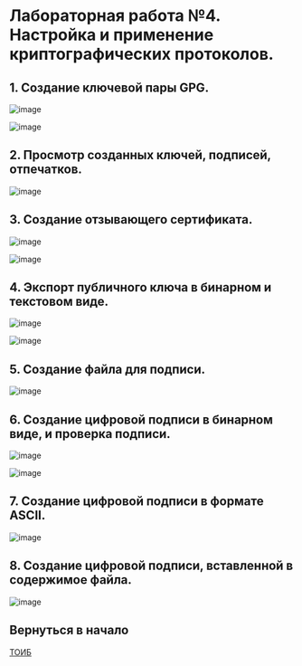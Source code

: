 # Лабораторная работа №4. Настройка и применение криптографических протоколов.

## 1. Создание ключевой пары GPG.

![image](https://github.com/sapperka/TOIB/assets/114921945/879df7d6-64e8-4467-be33-1627d172e7f4)

![image](https://github.com/sapperka/TOIB/assets/114921945/9b7b2646-e82d-4ea0-a2dc-a7e3b8a70f62)

## 2. Просмотр созданных ключей, подписей, отпечатков.

![image](https://github.com/sapperka/TOIB/assets/114921945/c936b898-d5d5-4515-9f53-e1116f2beaa3)

## 3. Создание отзывающего сертификата.

![image](https://github.com/sapperka/TOIB/assets/114921945/89b33be5-f699-4ace-91f9-4ddb08234a1a)

![image](https://github.com/sapperka/TOIB/assets/114921945/035acfe4-5767-4d40-9c2f-357df9338b19)

## 4. Экспорт публичного ключа в бинарном и текстовом виде.

![image](https://github.com/sapperka/TOIB/assets/114921945/c349baba-d306-409b-9200-665430add524)

![image](https://github.com/sapperka/TOIB/assets/114921945/db09edc8-f992-4e5b-bda2-42ba3a2ebccc)

## 5. Создание файла для подписи.

![image](https://github.com/sapperka/TOIB/assets/114921945/6fb900f0-b961-4d21-9634-7f1d2d8f2c01)

## 6. Создание цифровой подписи в бинарном виде, и проверка подписи.

![image](https://github.com/sapperka/TOIB/assets/114921945/b8c321b4-14d1-4bc2-b78d-7a1637695111)

![image](https://github.com/sapperka/TOIB/assets/114921945/ef7e290b-78ea-4b91-a582-70f9f7bf3034)

## 7. Создание цифровой подписи в формате ASCII.

![image](https://github.com/sapperka/TOIB/assets/114921945/d16f5097-ffcc-42f3-904d-43c012350fc6)

## 8. Создание цифровой подписи, вставленной в содержимое файла.

![image](https://github.com/sapperka/TOIB/assets/114921945/ee626340-8419-452d-99a0-67093ca3545e)

## Вернуться в начало

[ТОИБ][def]

[def]: https://github.com/sapperka/TOIB
